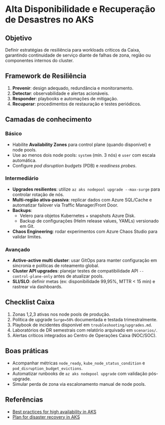 # Alta Disponibilidade e Recuperação de Desastres no AKS

## Objetivo
Definir estratégias de resiliência para workloads críticos da Caixa, garantindo continuidade de serviço diante de falhas de zona, região ou componentes internos do cluster.

## Framework de Resiliência
1. **Prevenir**: design adequado, redundância e monitoramento.
2. **Detectar**: observabilidade e alertas acionáveis.
3. **Responder**: playbooks e automações de mitigação.
4. **Recuperar**: procedimentos de restauração e testes periódicos.

## Camadas de conhecimento

### Básico
- Habilite **Availability Zones** para control plane (quando disponível) e node pools.
- Use ao menos dois node pools: `system` (mín. 3 nós) e `user` com escala automática.
- Configure *pod disruption budgets* (PDB) e *readiness probes*.

### Intermediário
- **Upgrades resilientes**: utilize `az aks nodepool upgrade --max-surge` para controlar rotação de nós.
- **Multi-região ativa-passiva**: replicar dados com Azure SQL/Cache e automatizar failover via Traffic Manager/Front Door.
- **Backups**:
  - Velero para objetos Kubernetes + snapshots Azure Disk.
  - Backup de configurações (Helm release values, YAMLs) versionado em Git.
- **Chaos Engineering**: rodar experimentos com Azure Chaos Studio para validar limites.

### Avançado
- **Active-active multi cluster**: usar GitOps para manter configuração em sincronia e políticas de roteamento global.
- **Cluster API upgrades**: planejar testes de compatibilidade API `--control-plane-only` antes de atualizar pools.
- **SLI/SLO**: definir metas (ex: disponibilidade 99,95%, MTTR < 15 min) e rastrear via dashboards.

## Checklist Caixa
1. Zonas 1,2,3 ativas nos node pools de produção.
2. Política de upgrade `Surge=50%` documentada e testada trimestralmente.
3. Playbook de incidentes disponível em `troubleshooting/upgrades.md`.
4. Laboratórios de DR semestrais com relatório arquivado em `scenarios/`.
5. Alertas críticos integrados ao Centro de Operações Caixa (NOC/SOC).

## Boas práticas
- Acompanhar métricas `node_ready`, `kube_node_status_condition` e `pod_disruption_budget_evictions`.
- Automatizar runbooks de `az aks nodepool upgrade` com validação pós-upgrade.
- Simular perda de zona via escalonamento manual de node pools.

## Referências
- [Best practices for high availability in AKS](https://learn.microsoft.com/azure/aks/operator-best-practices-multi-region)
- [Plan for disaster recovery in AKS](https://learn.microsoft.com/azure/aks/operator-best-practices-cluster-security#disaster-recovery)
